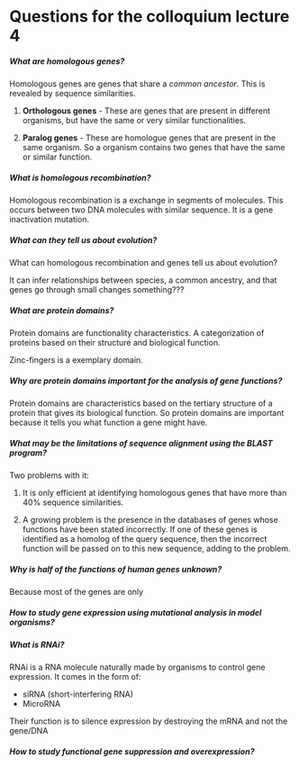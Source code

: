 # Questions for the colloquium lecture 4


##### What are homologous genes?

Homologous genes are genes that share a *common ancestor*. This is revealed by sequence similarities.

1. **Orthologous genes** - These are genes that are present in different organisms, but have the same or very similar functionalities.

2. **Paralog genes** - These are homologue genes that are present in the same organism. So a organism contains two genes that have the same or similar function.

##### What is homologous recombination?

Homologous recombination is a exchange in segments of molecules. This occurs between two DNA molecules with similar sequence. It is a gene inactivation mutation.

##### What can they tell us about evolution?

What can homologous recombination and genes tell us about evolution?

It can infer relationships between species, a common ancestry, and that genes go through small changes something???

##### What are protein domains?

Protein domains are functionality characteristics. A categorization of proteins based on their structure and biological function.

Zinc-fingers is a exemplary domain.

##### Why are protein domains important for the analysis of gene functions?

Protein domains are characteristics based on the tertiary structure of a protein that gives its biological function. So protein domains are important because it tells you what function a gene might have.

##### What may be the limitations of sequence alignment using the BLAST program?

Two problems with it:

1. It is only efficient at identifying homologous genes that have more than 40% sequence similarities.

2. A growing problem is the presence in the databases of genes whose functions have been stated incorrectly. If one of these genes is identified as a homolog of the query sequence, then the incorrect function will be passed on to this new sequence, adding to the problem.

##### Why is half of the functions of human genes unknown?

Because most of the genes are only

##### How to study gene expression using mutational analysis in model organisms?



##### What is RNAi?

RNAi is a RNA molecule naturally made by organisms to control gene expression. It comes in the form of:

- siRNA (short-interfering RNA)
- MicroRNA

Their function is to silence expression by destroying the mRNA and not the gene/DNA

##### How to study functional gene suppression and overexpression?
